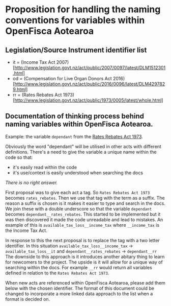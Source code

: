 # Proposition for handling the naming conventions for variables within OpenFisca Aotearoa

## Legislation/Source Instrument identifier list

 - it = (Income Tax Act 2007)[http://www.legislation.govt.nz/act/public/2007/0097/latest/DLM1512301.html]
 - od = (Compensation for Live Organ Donors Act 2016)[http://www.legislation.govt.nz/act/public/2016/0096/latest/DLM4297829.html]
 - rr = (Rates Rebates Act 1973)[http://www.legislation.govt.nz/act/public/1973/0005/latest/whole.html]


## Documentation of thinking process behind naming variables within OpenFisca Aotearoa.

Example: the variable `dependant` from the [Rates Rebates Act 1973](http://www.legislation.govt.nz/act/public/1973/0005/latest/DLM409601.html#DLM409607). 

Obviously the word "dependant" will be utilised in other acts with different definitions. There's a need to give the variable a unique name within the code so that:
 - it's easily read within the code
 - it's use/context is easily understood when searching the docs
 
_There is no right answer._

First proposal was to give each act a tag. So `Rates Rebates Act 1973` becomes `rates_rebates`.
Then we use that tag with the term as a suffix. The reason a suffix is chosen is it makes it easier to type and search in the docs.
We join these with a double underscore so that the variable `dependant` becomes `dependant__rates_rebates`.
This started to be implemented but it was then discovered it made the code unreadable and lead to mistakes. An example of this is `available_tax_loss__income_tax` where `__income_tax` is the Income Tax Act.

In response to this the next proposal is to replace the tag with a two letter identifier. In this situation `available_tax_loss__income_tax` -> `available_tax_loss__it` and
`dependant__rates_rebates` -> `dependant__rr`
The downside to this approach is it introduces another abitary thing to learn for newcomers to the project. 
The upside is it will allow for a unique way of searching within the docs. For example `__rr` would return all variables defined in relation to the `Rates Rebates Act 1973`.

When new acts are referenced within OpenFisca Aotearoa, please add them below with the chosen identifier.
The format of this document could be changed to incorporate a more linked data approach to the list when a format is decided on.

